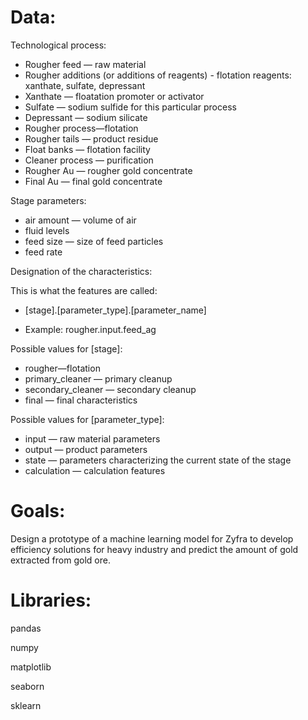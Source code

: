 # Data:

Technological process:

* Rougher feed — raw material
* Rougher additions (or additions of reagents) - flotation reagents: xanthate, sulfate, depressant
* Xanthate — floatation promoter or activator
* Sulfate — sodium sulfide for this particular process
* Depressant — sodium silicate
* Rougher process—flotation
* Rougher tails — product residue
* Float banks — flotation facility
* Cleaner process — purification
* Rougher Au — rougher gold concentrate
* Final Au — final gold concentrate

Stage parameters:

* air amount — volume of air
* fluid levels
* feed size — size of feed particles
* feed rate

Designation of the characteristics:

This is what the features are called:

* [stage].[parameter_type].[parameter_name]

* Example: rougher.input.feed_ag

Possible values ​​for [stage]:

* rougher—flotation
* primary_cleaner — primary cleanup
* secondary_cleaner — secondary cleanup
* final — final characteristics

Possible values ​​for [parameter_type]:

* input — raw material parameters
* output — product parameters
* state — parameters characterizing the current state of the stage
* calculation — calculation features

# Goals:

Design a prototype of a machine learning model for Zyfra to develop efficiency solutions for heavy industry and predict the amount of gold extracted from gold ore.

# Libraries:

pandas

numpy

matplotlib

seaborn

sklearn
